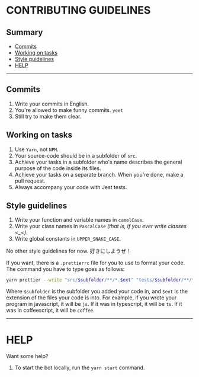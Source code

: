 # CONTRIBUTING GUIDELINES

## Summary
- [Commits](#commits)
- [Working on tasks](#working-on-tasks)
- [Style guidelines](#style-guidelines)
- [HELP](#help)

***

## Commits
1. Write your commits in English.
2. You're allowed to make funny commits. `yeet`
3. Still try to make them clear.

## Working on tasks
1. Use `Yarn`, not `NPM`.
2. Your source-code should be in a subfolder of `src`.
3. Achieve your tasks in a subfolder who's name describes the general purpose of the code inside its files.
4. Achieve your tasks on a separate branch. When you're done, make a pull request.
5. Always accompany your code with Jest tests.

## Style guidelines

1. Write your function and variable names in `camelCase`.
2. Write your class names in `PascalCase` *(that is, if you ever write classes <_<)*.
3. Write global constants in `UPPER_SNAKE_CASE`.

No other style guidelines for now. 好きにしようぜ！

If you want, there is a `.prettierrc` file for you to use to format your code.
The command you have to type goes as follows:
```bash
yarn prettier --write "src/$subfolder/**/*.$ext" "tests/$subfolder/**/*.test.$ext"
```
Where `$subfolder` is the subfolder you added your code in, and `$ext` is the extension of the files your code is into. For example, if you wrote your program in javascript, it will be `js`. If it was in typescript, it will be `ts`. If it was in coffeescript, it will be `coffee`.

***
# HELP
Want some help?
1. To start the bot locally, run the `yarn start` command.
